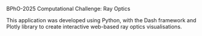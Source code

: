 BPhO-2025 Computational Challenge: Ray Optics

This application was developed using Python, with the Dash framework and Plotly library to create interactive web-based ray optics visualisations.
